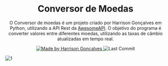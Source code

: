 <h1 align="center">
  Conversor de Moedas
</h1>

<p align="center">O Conversor de moedas é um projeto criado por Harrison Gonçalves em Python, utilizando a API Rest da <a href="https://docs.awesomeapi.com.br/">AwesomeAPI</a>. O objetivo do programa é converter valores entre diferentes moedas, utilizando as taxas de câmbio atualizadas em tempo real.</p>

<p align="center">
  <a href="https://github.com/harrisongoncalves">
    <img alt="Made by Harrison Gonçalves" src="https://img.shields.io/badge/made%20by-Harrison%20Gonçalves-brightgreen">
  </a>
<img alt="Last Commit" src="https://img.shields.io/github/last-commit/harrisongoncalves/conversordemoedas">

</p>

<img src="https://i.ibb.co/dmCznbx/1.png" alt="1" border="0">
